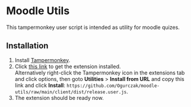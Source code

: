 # Moodle Utils
This tampermonkey user script is intended as utility for moodle quizes.

## Installation
1. Install [Tampermonkey](https://chrome.google.com/webstore/detail/tampermonkey/dhdgffkkebhmkfjojejmpbldmpobfkfo "Tampermonkey in Google Chrome store").
1. Click [this link](https://github.com/Ogurczak/moodle-utils/raw/main/client/dist/release.user.js "Install Moodle Utils") to get the extension installed.  
    Alternatively right-click the Tampermonkey icon in the extensions tab and click options, then goto **Utilities** > **Install from URL** and copy this link and click **Install**: `https://github.com/Ogurczak/moodle-utils/raw/main/client/dist/release.user.js`.
1. The extension should be ready now.